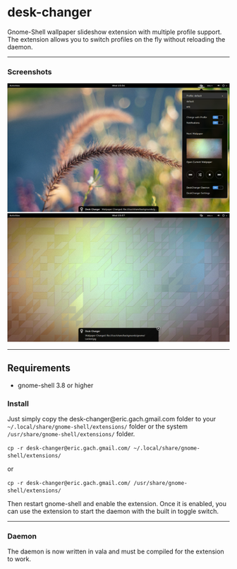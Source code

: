 # desk-changer

Gnome-Shell wallpaper slideshow extension with multiple profile support. The extension allows you to switch profiles
on the fly without reloading the daemon.

---

### Screenshots

![Screenshot-1](./screenshot-1.png?raw=true "Screenshot of menu")
![Screenshot-2](./screenshot-2.png?raw=true "Screenshot of notification")

---

## Requirements

* gnome-shell 3.8 or higher

### Install

Just simply copy the desk-changer&commat;eric.gach.gmail.com folder to your `~/.local/share/gnome-shell/extensions/` folder or the
system `/usr/share/gnome-shell/extensions/` folder.

`cp -r desk-changer@eric.gach.gmail.com/ ~/.local/share/gnome-shell/extensions/`

or

`cp -r desk-changer@eric.gach.gmail.com/ /usr/share/gnome-shell/extensions/`

Then restart gnome-shell and enable the extension. Once it is enabled, you can use the extension to start the daemon
with the built in toggle switch.

---

### Daemon

The daemon is now written in vala and must be compiled for the extension to work.
